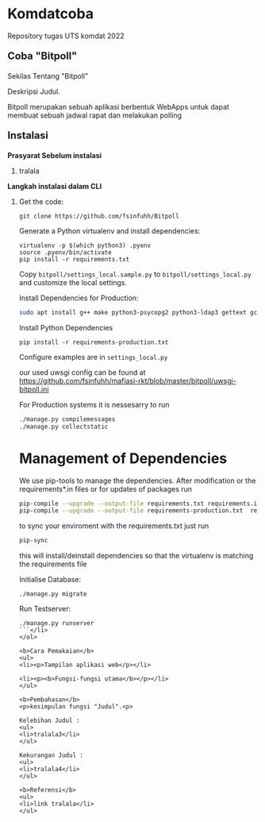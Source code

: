 # Komdatcoba
Repository tugas UTS komdat 2022

<p style="font-size:20px"><b>Coba "Bitpoll"</b></p>

<p style="font-size:14px">Sekilas Tentang "Bitpoll"</p>
<p>Deskripsi Judul.</p>
Bitpoll merupakan sebuah aplikasi berbentuk WebApps untuk dapat membuat sebuah jadwal rapat dan melakukan polling

<p style="font-size:20px"><b>Instalasi</b></p>
<p style="font-size:14px"><b>Prasyarat Sebelum instalasi</b></p>
<ol>
<li>tralala</li>
</ol>
<b>Langkah instalasi dalam CLI</b>
<ol>
<li>Get the code:

~~~
git clone https://github.com/fsinfuhh/Bitpoll
~~~

Generate a Python virtualenv and install dependencies:

```
virtualenv -p $(which python3) .pyenv
source .pyenv/bin/activate
pip install -r requirements.txt
```

Copy `bitpoll/settings_local.sample.py` to `bitpoll/settings_local.py` and customize the local settings.
  
Install Dependencies for Production:

```bash
sudo apt install g++ make python3-psycopg2 python3-ldap3 gettext gcc python3-dev libldap2-dev libsasl2-dev
```

Install Python Dependencies

```
pip install -r requirements-production.txt
```

Configure examples are in `settings_local.py`

our used uwsgi config can be found at
<https://github.com/fsinfuhh/mafiasi-rkt/blob/master/bitpoll/uwsgi-bitpoll.ini>

For Production systems it is nessesarry to run

```bash
./manage.py compilemessages
./manage.py collectstatic
```

# Management of Dependencies

We use pip-tools to manage the dependencies.
After modification or the requirements*.in files or for updates of packages run

```bash
pip-compile --upgrade --output-file requirements.txt requirements.in
pip-compile --upgrade --output-file requirements-production.txt  requirements-production.in requirements.in
```

to sync your enviroment with the requirements.txt just run

```bash
pip-sync
```

this will install/deinstall dependencies so that the virtualenv is matching the requirements file
  
Initialise Database:

```
./manage.py migrate
```

Run Testserver:

```
./manage.py runserver
```</li>
</ol>

<b>Cara Pemakaian</b>
<ul>
<li><p>Tampilan aplikasi web</p></li>

<li><p><b>Fungsi-fungsi utama</b></p></li>
</ul>

<b>Pembahasan</b>
<p>kesimpulan fungsi "Judul".<p>

Kelebihan Judul :
<ul>
<li>tralala3</li>
</ul>

Kekurangan Judul :
<ul>
<li>tralala4</li>
</ul>

<b>Referensi</b>
<ul>
<li>link tralala</li>
</ul>
